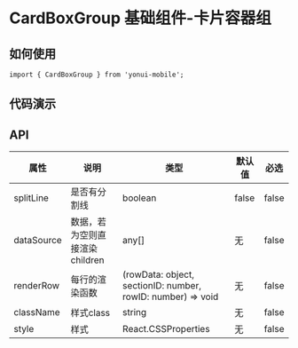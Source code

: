 # CardBoxGroup 基础组件-卡片容器组
## 如何使用

```
import { CardBoxGroup } from 'yonui-mobile';

```

## 代码演示


## API

属性 | 说明 | 类型 | 默认值 | 必选
----|-----|------|------|------
splitLine | 是否有分割线 | boolean | false | false
dataSource | 数据，若为空则直接渲染children | any[] | 无 | false
renderRow | 每行的渲染函数 | (rowData: object, sectionID: number, rowID: number) => void | 无 | false
className| 样式class | string | 无 | false
style | 样式 | React.CSSProperties | 无 | false
